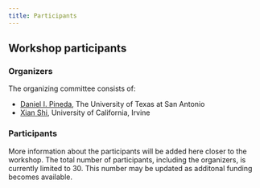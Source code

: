 ```yaml
---
title: Participants
---
```


## Workshop participants

### Organizers
The organizing committee consists of:

 - [Daniel I. Pineda](ceid.utsa.edu/dpineda/), The University of Texas at San Antonio
 - [Xian Shi](https://engineering.uci.edu/users/xian-shi), University of California, Irvine

### Participants

More information about the participants will be added here closer to the workshop. The total number of participants, including the organizers, is currently limited to 30. This number may be updated as additonal funding becomes available. 
